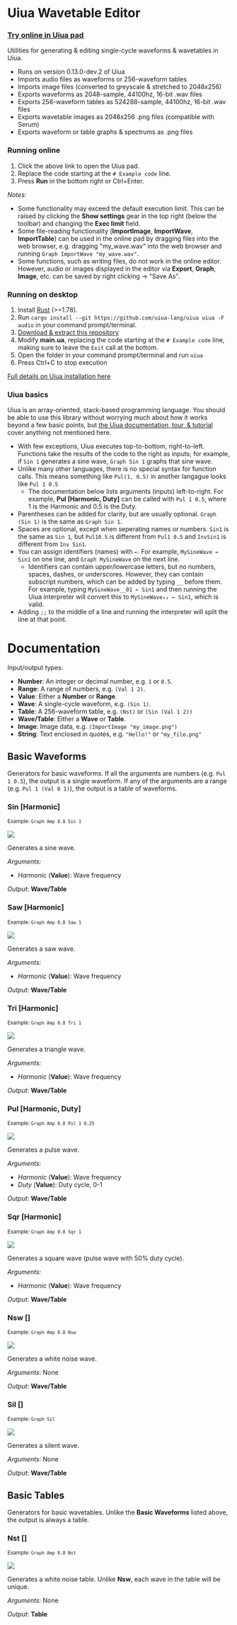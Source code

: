 # Uiua Wavetable Editor

### [Try online in Uiua pad](https://uiua.org/pad?src=0_13_0-dev_2__IyBFeHBlcmltZW50YWwhCiMgVWl1YSAwLjEzLjAtZGV2LjIKfiAiZ2l0OiBnaXRodWIuY29tL2FzaHRyYXlwZXR0aW5nem9vL3VpdWEtd2F2ZXRhYmxlcyIKICB-IEFNIENudiBEd24gRk0gSFAgSFBFIEhQUCBIUFMgSFBXIEh3ZiBMUCBMUEUgTFBQIExQUyBMUFcgUGhyIFJNIFRDbWIgVENtZiBUQ3RtIFRDdHAgVE1heAogIH4gQW1wIEF2ZyBCaXQgQ2xwIENscyBDcnMgQ3RtIEN0cCBGYWQgRmxkIEZ1eiBJbnYgTWF4IE1pciBQaHMgUmN0IFJldiBTYXQgU2hmIFNsYyBTcGQgU3BsIFN0ciBTdW0gV3JwIFplcgogIH4gRG9SYW5kb23igLwgRG9SYW5kb23igLwhIERvUmFuZG9t4oC84oC8IFJlcGVhdCEKICB-IEV4cG9ydCBHcmFwaCBHcmFwaEltcHVsc2UgR3JhcGhTcGVjdHJ1bSBHcmFwaFNwZWN0cnVtRnVsbCBJbWFnZSBJbWFnZVRvVGFibGUKICB-IElIUEUgSUhQUCBJSFBTIElIUFcgSUlkIElMUEUgSUxQUCBJTFBTIElMUFcgSVBocwogIH4gSW1wb3J0SW1hZ2UgSW1wb3J0VGFibGUgSW1wb3J0V2F2ZSBOTCBQcmludCBQcmludEwgVGFibGVBdmVyYWdlIFRhYmxlSW5kZXggVGVzdAogIH4gTnN0IE5zdyBQdWwgU2F3IFNpbCBTaW4gU3FyIFRyaQogIH4gVmFsIFZhbFBJIFZhbFBPCgojIEV4YW1wbGUgY29kZQpUZXN0IFNpbjEK)

Utilities for generating & editing single-cycle waveforms & wavetables in Uiua. 

- Runs on version 0.13.0-dev.2 of Uiua
- Imports audio files as waveforms or 256-waveform tables
- Imports image files (converted to greyscale & stretched to 2048x256)
- Exports waveforms as 2048-sample, 44100hz, 16-bit .wav files
- Exports 256-waveform tables as 524288-sample, 44100hz, 16-bit .wav files
- Exports wavetable images as 2048x256 .png files (compatible with Serum)
- Exports waveform or table graphs & spectrums as .png files

### Running online

1. Click the above link to open the Uiua pad.
2. Replace the code starting at the `# Example code` line.
3. Press **Run** in the bottom right or Ctrl+Enter.

*Notes:*

- Some functionality may exceed the default execution limit. This can be raised by clicking the **Show settings** gear in the top right (below the toolbar) and changing the **Exec limit** field.
- Some file-reading functionality (**ImportImage**, **ImportWave**, **ImportTable**) can be used in the online pad by dragging files into the web browser, e.g. dragging "my_wave.wav" into the web browser and running `Graph ImportWave "my_wave.wav"`.
- Some functions, such as writing files, do not work in the online editor. However, audio or images displayed in the editor via **Export**, **Graph**, **Image**, etc. can be saved by right clicking -> "Save As".

### Running on desktop

1. Install [Rust](https://www.rust-lang.org/tools/install) (>=1.78).
2. Run `cargo install --git https://github.com/uiua-lang/uiua uiua -F audio` in your command prompt/terminal.
3. [Download & extract this repository](https://github.com/ashtraypettingzoo/uiua-wavetables/archive/refs/heads/main.zip)
4. Modify **main.ua**, replacing the code starting at the `# Example code` line, making sure to leave the `Exit` call at the bottom.
5. Open the folder in your command prompt/terminal and run `uiua`
6. Press Ctrl+C to stop execution

[Full details on Uiua installation here](https://www.uiua.org/install)

### Uiua basics

Uiua is an array-oriented, stack-based programming language. You should be able to use this library without worrying much about how it works beyond a few basic points, but [the Uiua documentation, tour, & tutorial](https://www.uiua.org/docs) cover anything not mentioned here.

- With few exceptions, Uiua executes top-to-bottom, right-to-left. Functions take the results of the code to the right as inputs; for example, if `Sin 1` generates a sine wave, `Graph Sin 1` graphs that sine wave.
- Unlike many other languages, there is no special syntax for function calls. This means something like `Pul(1, 0.5)` in another langague looks like `Pul 1 0.5`
  - The documentation below lists arguments (inputs) left-to-right. For example, **Pul [Harmonic, Duty]** can be called with `Pul 1 0.5`, where 1 is the Harmonic and 0.5 is the Duty.
- Parentheses can be added for clarity, but are usually optional. `Graph (Sin 1)` is the same as `Graph Sin 1`.
- Spaces are optional, except when seperating names or numbers. `Sin1` is the same as `Sin 1`, but `Pul10.5` is different from `Pul1 0.5` and `InvSin1` is different from `Inv Sin1`.
- You can assign identifiers (names) with `←`. For example, `MySineWave ← Sin1` on one line, and `Graph MySineWave` on the next line.
  - Identifiers can contain upper/lowercase letters, but no numbers, spaces, dashes, or underscores. However, they can contain subscript numbers, which can be added by typing `__` before them. For example, typing `MySineWave__01 ← Sin1` and then running the Uiua interpreter will convert this to `MySineWave₀₁ ← Sin1`, which is valid.
- Adding `;;` to the middle of a line and running the interpreter will split the line at that point.

# Documentation

Input/output types:

- **Number**: An integer or decimal number, e.g. `1` or `0.5`.
- **Range**: A range of numbers, e.g. `(Val 1 2)`.
- **Value**: Either a **Number** or **Range**.
- **Wave**: A single-cycle waveform, e.g. `(Sin 1)`.
- **Table**: A 256-waveform table, e.g. `(Nst)` or `(Sin (Val 1 2))`
- **Wave/Table**: Either a **Wave** or **Table**.
- **Image**: Image data, e.g. `(ImportImage "my_image.png")`
- **String**: Text enclosed in quotes, e.g. `"Hello!"` or `"my_file.png"`

## Basic Waveforms

Generators for basic waveforms. If all the arguments are numbers (e.g. `Pul 1 0.5`), the output is a single waveform. If any of the arguments are a range (e.g. `Pul 1 (Val 0 1)`), the output is a table of waveforms.

### Sin [Harmonic]

<small>Example: `Graph Amp 0.8 Sin 1`</small>

![](doc-img/example-sin.png)

Generates a sine wave.

*Arguments:*

- *Harmonic* (**Value**): Wave frequency

*Output*: **Wave/Table**

### Saw [Harmonic]

<small>Example: `Graph Amp 0.8 Saw 1`</small>

![](doc-img/example-saw.png)

Generates a saw wave.

*Arguments:*

- *Harmonic* (**Value**): Wave frequency

*Output*: **Wave/Table**

### Tri [Harmonic]

<small>Example: `Graph Amp 0.8 Tri 1`</small>

![](doc-img/example-tri.png)

Generates a triangle wave.

*Arguments:*

- *Harmonic* (**Value**): Wave frequency

*Output*: **Wave/Table**

### Pul [Harmonic, Duty]

<small>Example: `Graph Amp 0.8 Pul 1 0.25`</small>

![](doc-img/example-pul.png)

Generates a pulse wave.

*Arguments:*

- *Harmonic* (**Value**): Wave frequency
- *Duty* (**Value**): Duty cycle, 0-1

*Output*: **Wave/Table**

### Sqr [Harmonic]

<small>Example: `Graph Amp 0.8 Sqr 1`</small>

![](doc-img/example-sqr.png)

Generates a square wave (pulse wave with 50% duty cycle).

*Arguments:*

- *Harmonic* (**Value**): Wave frequency

*Output*: **Wave/Table**

### Nsw []

<small>Example: `Graph Amp 0.8 Nsw`</small>

![](doc-img/example-nsw.png)

Generates a white noise wave.

*Arguments*: None

*Output*: **Wave/Table**

### Sil []

<small>Example: `Graph Sil`</small>

![](doc-img/example-sil.png)

Generates a silent wave.

*Arguments*: None

*Output*: **Wave/Table**

## Basic Tables

Generators for basic wavetables. Unlike the **Basic Waveforms** listed above, the output is always a table.

### Nst []

<small>Example: `Graph Amp 0.8 Nst`</small>

![](doc-img/example-nst.gif)

Generates a white noise table. Unlike **Nsw**, each wave in the table will be unique. 

*Arguments:* None

*Output*: **Table**

